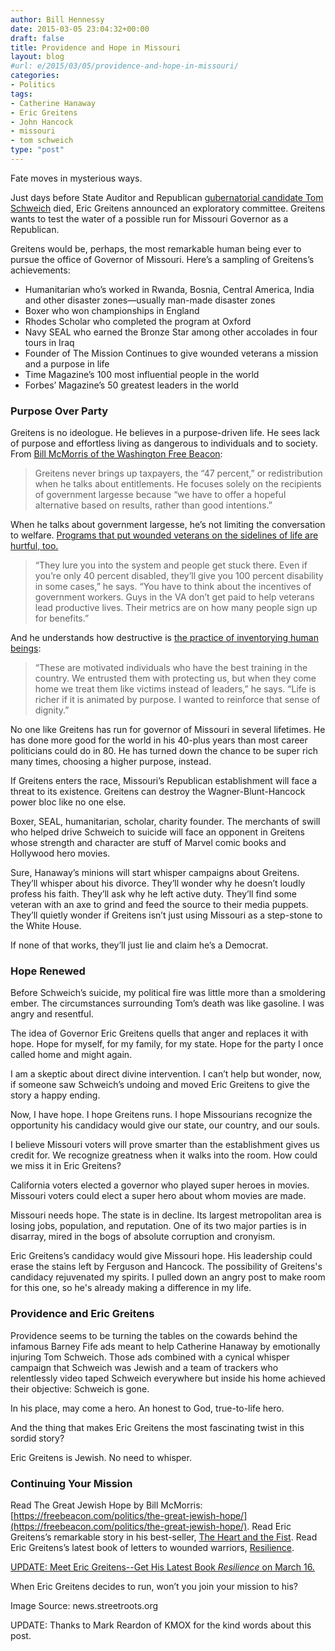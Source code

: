 ```yaml
---
author: Bill Hennessy
date: 2015-03-05 23:04:32+00:00
draft: false
title: Providence and Hope in Missouri
layout: blog
#url: e/2015/03/05/providence-and-hope-in-missouri/
categories:
- Politics
tags:
- Catherine Hanaway
- Eric Greitens
- John Hancock
- missouri
- tom schweich
type: "post"
---
```


Fate moves in mysterious ways.

Just days before State Auditor and Republican [gubernatorial candidate Tom Schweich](https://hennessysview.com/2015/02/26/tom-schweich-rip/) died, Eric Greitens announced an exploratory committee. Greitens wants to test the water of a possible run for Missouri Governor as a Republican.

Greitens would be, perhaps, the most remarkable human being ever to pursue the office of Governor of Missouri. Here’s a sampling of Greitens’s achievements:

  * Humanitarian who’s worked in Rwanda, Bosnia, Central America, India and other disaster zones—usually man-made disaster zones
  * Boxer who won championships in England
  * Rhodes Scholar who completed the program at Oxford
  * Navy SEAL who earned the Bronze Star among other accolades in four tours in Iraq
  * Founder of The Mission Continues to give wounded veterans a mission and a purpose in life
  * Time Magazine’s 100 most influential people in the world
  * Forbes’ Magazine’s 50 greatest leaders in the world




### Purpose Over Party

Greitens is no ideologue. He believes in a purpose-driven life. He sees lack of purpose and effortless living as dangerous to individuals and to society. From [Bill McMorris of the Washington Free Beacon](https://freebeacon.com/politics/the-great-jewish-hope/):

> Greitens never brings up taxpayers, the “47 percent,” or redistribution when he talks about entitlements. He focuses solely on the recipients of government largesse because “we have to offer a hopeful alternative based on results, rather than good intentions.”


When he talks about government largesse, he’s not limiting the conversation to welfare. [Programs that put wounded veterans on the sidelines of life are hurtful, too.](https://freebeacon.com/politics/the-great-jewish-hope/)



> “They lure you into the system and people get stuck there. Even if you’re only 40 percent disabled, they’ll give you 100 percent disability in some cases,” he says. “You have to think about the incentives of government workers. Guys in the VA don’t get paid to help veterans lead productive lives. Their metrics are on how many people sign up for benefits.”


And he understands how destructive is [the practice of inventorying human beings](https://freebeacon.com/politics/the-great-jewish-hope/):


> “These are motivated individuals who have the best training in the country. We entrusted them with protecting us, but when they come home we treat them like victims instead of leaders,” he says. “Life is richer if it is animated by purpose. I wanted to reinforce that sense of dignity.”

No one like Greitens has run for governor of Missouri in several lifetimes. He has done more good for the world in his 40-plus years than most career politicians could do in 80. He has turned down the chance to be super rich many times, choosing a higher purpose, instead.

If Greitens enters the race, Missouri’s Republican establishment will face a threat to its existence. Greitens can destroy the Wagner-Blunt-Hancock power bloc like no one else.

Boxer, SEAL, humanitarian, scholar, charity founder. The merchants of swill who helped drive Schweich to suicide will face an opponent in Greitens whose strength and character are stuff of Marvel comic books and Hollywood hero movies.

Sure, Hanaway’s minions will start whisper campaigns about Greitens. They’ll whisper about his divorce. They’ll wonder why he doesn’t loudly profess his faith. They’ll ask why he left active duty. They’ll find some veteran with an axe to grind and feed the source to their media puppets. They’ll quietly wonder if Greitens isn’t just using Missouri as a step-stone to the White House.

If none of that works, they’ll just lie and claim he’s a Democrat.

### Hope Renewed

Before Schweich’s suicide, my political fire was little more than a smoldering ember. The circumstances surrounding Tom’s death was like gasoline. I was angry and resentful.

The idea of Governor Eric Greitens quells that anger and replaces it with hope. Hope for myself, for my family, for my state. Hope for the party I once called home and might again.

I am a skeptic about direct divine intervention. I can’t help but wonder, now, if someone saw Schweich’s undoing and moved Eric Greitens to give the story a happy ending.

Now, I have hope. I hope Greitens runs. I hope Missourians recognize the opportunity his candidacy would give our state, our country, and our souls.

I believe Missouri voters will prove smarter than the establishment gives us credit for. We recognize greatness when it walks into the room. How could we miss it in Eric Greitens?

California voters elected a governor who played super heroes in movies. Missouri voters could elect a super hero about whom movies are made.

Missouri needs hope. The state is in decline. Its largest metropolitan area is losing jobs, population, and reputation. One of its two major parties is in disarray, mired in the bogs of absolute corruption and cronyism.

Eric Greitens’s candidacy would give Missouri hope. His leadership could erase the stains left by Ferguson and Hancock. The possibility of Greitens's candidacy rejuvenated my spirits. I pulled down an angry post to make room for this one, so he's already making a difference in my life.


### Providence and Eric Greitens

Providence seems to be turning the tables on the cowards behind the infamous Barney Fife ads meant to help Catherine Hanaway by emotionally injuring Tom Schweich. Those ads combined with a cynical whisper campaign that Schweich was Jewish and a team of trackers who relentlessly video taped Schweich everywhere but inside his home achieved their objective: Schweich is gone.

In his place, may come a hero. An honest to God, true-to-life hero.

And the thing that makes Eric Greitens the most fascinating twist in this sordid story?

Eric Greitens is Jewish. No need to whisper.

### Continuing Your Mission

Read The Great Jewish Hope by Bill McMorris: [https://freebeacon.com/politics/the-great-jewish-hope/](https://freebeacon.com/politics/the-great-jewish-hope/). Read Eric Greitens’s remarkable story in his best-seller, [The Heart and the Fist](https://www.amazon.com/The-Heart-Fist-Education-Humanitarian/dp/B0098RLDT8). Read Eric Greitens’s latest book of letters to wounded warriors, [Resilience](https://www.ericgreitens.com/books/resilience-book).

[UPDATE: Meet Eric Greitens--Get His Latest Book *Resilience* on March 16.](https://www.left-bank.com/greitens)

When Eric Greitens decides to run, won’t you join your mission to his?

Image Source: news.streetroots.org

UPDATE: Thanks to Mark Reardon of KMOX for the kind words about this post.
